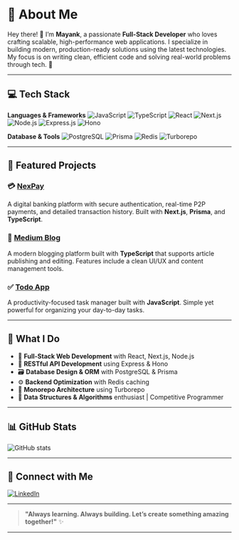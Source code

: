# 💫 About Me

Hey there! 👋 I’m **Mayank**, a passionate **Full-Stack Developer** who loves crafting scalable, high-performance web applications. I specialize in building modern, production-ready solutions using the latest technologies. My focus is on writing clean, efficient code and solving real-world problems through tech. 🚀

---

## 💻 Tech Stack

**Languages & Frameworks**
![JavaScript](https://img.shields.io/badge/-JavaScript-F7DF1E?style=flat-square\&logo=javascript\&logoColor=black)
![TypeScript](https://img.shields.io/badge/-TypeScript-007ACC?style=flat-square\&logo=typescript\&logoColor=white)
![React](https://img.shields.io/badge/-React-61DAFB?style=flat-square\&logo=react\&logoColor=black)
![Next.js](https://img.shields.io/badge/-Next.js-000000?style=flat-square\&logo=next.js\&logoColor=white)
![Node.js](https://img.shields.io/badge/-Node.js-339933?style=flat-square\&logo=node.js\&logoColor=white)
![Express.js](https://img.shields.io/badge/-Express.js-000000?style=flat-square\&logo=express\&logoColor=white)
![Hono](https://img.shields.io/badge/-Hono-000000?style=flat-square\&logo=hono\&logoColor=white)

**Database & Tools**
![PostgreSQL](https://img.shields.io/badge/-PostgreSQL-336791?style=flat-square\&logo=postgresql\&logoColor=white)
![Prisma](https://img.shields.io/badge/-Prisma-2D3748?style=flat-square\&logo=prisma\&logoColor=white)
![Redis](https://img.shields.io/badge/-Redis-DC382D?style=flat-square\&logo=redis\&logoColor=white)
![Turborepo](https://img.shields.io/badge/-Turborepo-EF4444?style=flat-square\&logo=turborepo\&logoColor=white)

---

## 🚀 Featured Projects

### 💳 [NexPay](https://github.com/its-mayank07/NexPay)

A digital banking platform with secure authentication, real-time P2P payments, and detailed transaction history. Built with **Next.js**, **Prisma**, and **TypeScript**.

### 📝 [Medium Blog](https://github.com/its-mayank07/Medium-Blog)

A modern blogging platform built with **TypeScript** that supports article publishing and editing. Features include a clean UI/UX and content management tools.

### ✅ [Todo App](https://github.com/its-mayank07/Todo)

A productivity-focused task manager built with **JavaScript**. Simple yet powerful for organizing your day-to-day tasks.

---

## 🎯 What I Do

* 🔧 **Full-Stack Web Development** with React, Next.js, Node.js
* 🔗 **RESTful API Development** using Express & Hono
* 🗃️ **Database Design & ORM** with PostgreSQL & Prisma
* ⚙️ **Backend Optimization** with Redis caching
* 🧩 **Monorepo Architecture** using Turborepo
* 🧠 **Data Structures & Algorithms** enthusiast | Competitive Programmer

---

## 📊 GitHub Stats

![GitHub stats](https://github-readme-stats.vercel.app/api?username=its-mayank07\&show_icons=true\&theme=radical)

---

## 🤝 Connect with Me

[![LinkedIn](https://img.shields.io/badge/-LinkedIn-0077B5?style=flat-square\&logo=linkedin\&logoColor=white)](https://www.linkedin.com/in/mayank-maini-9947a0303?utm_source=share&utm_campaign=share_via&utm_content=profile&utm_medium=android_app)

---

> **"Always learning. Always building. Let’s create something amazing together!"** ✨

---

